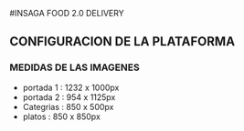 #INSAGA FOOD 2.0 DELIVERY

## CONFIGURACION DE LA PLATAFORMA

### MEDIDAS DE LAS IMAGENES 

- portada 1 : 1232 x 1000px
- portada 2 : 954 x 1125px 
- Categrias : 850 x 500px
- platos    : 850 x 850px 